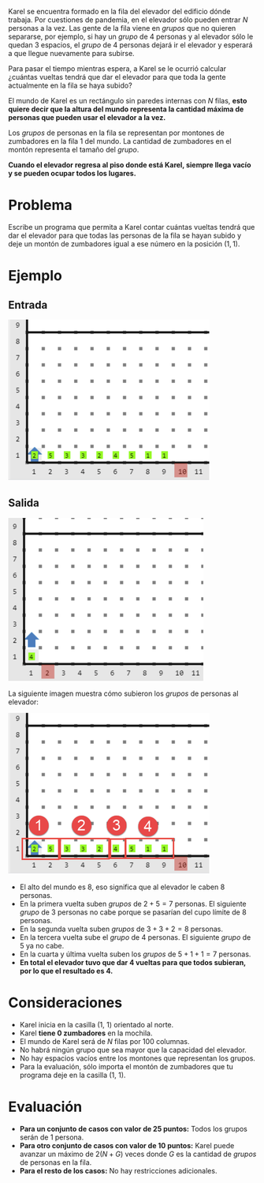 Karel se encuentra formado en la fila del elevador del edificio dónde trabaja. Por cuestiones de pandemia, en el elevador sólo pueden entrar $N$ personas a la vez. Las gente de la fila viene en _grupos_ que no quieren separarse, por ejemplo, si hay un _grupo_ de $4$ personas y al elevador sólo le quedan $3$ espacios, el _grupo_ de $4$ personas dejará ir el elevador y esperará a que llegue nuevamente para subirse.

Para pasar el tiempo mientras espera, a Karel se le ocurrió calcular ¿cuántas vueltas tendrá que dar el elevador para que toda la gente actualmente en la fila se haya subido?

El mundo de Karel es un rectángulo sin paredes internas con $N$ filas, **esto quiere decir que la altura del mundo representa la cantidad máxima de personas que pueden usar el elevador a la vez.**

Los _grupos_ de personas en la fila se representan por montones de zumbadores en la fila $1$ del mundo. La cantidad de zumbadores en el montón representa el tamaño del _grupo_.

**Cuando el elevador regresa al piso donde está Karel, siempre llega vacío y se pueden ocupar todos los lugares.**

# Problema

Escribe un programa que permita a Karel contar cuántas vueltas tendrá que dar el elevador para que todas las personas de la fila se hayan subido y deje un montón de zumbadores igual a ese número en la posición $(1, 1)$.

# Ejemplo

## Entrada

![Entrada 1](entrada1.png)

## Salida

![Salida 1](salida1.png)

La siguiente imagen muestra cómo subieron los _grupos_ de personas al elevador:

![Explicacion 1](explicacion1.png)

- El alto del mundo es $8$, eso significa que al elevador le caben $8$ personas.
- En la primera vuelta suben _grupos_ de $2 + 5 = 7$ personas. El siguiente _grupo_ de $3$ personas no cabe porque se pasarían del cupo límite de $8$ personas.
- En la segunda vuelta suben _grupos_ de $3 + 3 + 2 = 8$ personas.
- En la tercera vuelta sube el _grupo_ de $4$ personas. El siguiente _grupo_ de $5$ ya no cabe.
- En la cuarta y última vuelta suben los _grupos_ de $5 + 1 + 1 = 7$ personas.
- **En total el elevador tuvo que dar $4$ vueltas para que todos subieran, por lo que el resultado es $4$.**

# Consideraciones

- Karel inicia en la casilla (1, 1) orientado al norte.
- Karel **tiene $0$ zumbadores** en la mochila.
- El mundo de Karel será de $N$ filas por $100$ columnas.
- No habrá ningún grupo que sea mayor que la capacidad del elevador.
- No hay espacios vacíos entre los montones que representan los grupos.
- Para la evaluación, sólo importa el montón de zumbadores que tu programa deje en la casilla (1, 1).

# Evaluación

- **Para un conjunto de casos con valor de 25 puntos:** Todos los grupos serán de $1$ persona.
- **Para otro conjunto de casos con valor de 10 puntos:** Karel puede avanzar un máximo de $2(N + G)$ veces donde $G$ es la cantidad de _grupos_ de personas en la fila.
- **Para el resto de los casos:** No hay restricciones adicionales.
